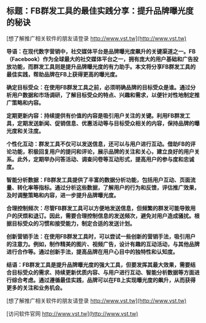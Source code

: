 ## **标题：FB群发工具的最佳实践分享：提升品牌曝光度的秘诀**

[想了解推广相关软件的朋友请登录 http://www.vst.tw](http://www.vst.tw)

**导语：在现代数字营销中，社交媒体平台是品牌曝光度飙升的关键渠道之一。FB（Facebook）作为全球最大的社交媒体平台之一，拥有庞大的用户基础和广告投放功能，而群发工具则是提升品牌曝光度的有力助手。本文将分享FB群发工具的最佳实践，帮助品牌在FB上获得更高的曝光度。**

**确定目标受众：在使用FB群发工具之前，必须明确品牌的目标受众是谁。通过分析用户数据和市场调研，了解目标受众的特点、兴趣和需求，以便针对性地制定推广策略和内容。**

**定期更新内容：持续提供有价值的内容是吸引用户关注的关键。利用FB群发工具，定期发送新闻、促销信息、优惠活动等与目标受众相关的内容，保持品牌的曝光度和关注度。**

**个性化互动：群发工具不仅可以发送信息，还可以与用户进行互动。借助FB的评论功能，积极回复用户的提问和评论，展示品牌的关注和关心，建立良好的用户关系。此外，定期举办问答活动、调查问卷等互动形式，提高用户的参与度和忠诚度。**

**智能分析数据：FB群发工具提供了丰富的数据分析功能，包括用户互动、页面流量、转化率等指标。通过分析这些数据，了解用户的行为和反馈，评估推广效果，及时调整策略和内容，进一步提升品牌曝光度。**

**合理控制频次：尽管FB群发工具可以方便地发送信息，但频繁的群发可能导致用户的厌烦和退订。因此，需要合理控制信息的发送频次，避免对用户造成骚扰。根据目标受众的习惯和接受能力，制定合适的发送计划。**

**创新营销手法：在使用FB群发工具时，可以尝试一些创新的营销手法，吸引用户的注意力。例如，制作精美的图片、视频广告，设计有趣的互动活动，与其他品牌进行合作等。通过创新手法，提高品牌在用户心目中的独特性和认知度。**

**结语：FB群发工具是提升品牌曝光度的强大工具，但要发挥其最大效果，需要结合目标受众的需求、持续更新优质内容、与用户进行互动、智能分析数据等方面进行综合考虑。通过遵循最佳实践，品牌可以在FB上实现曝光度的飙升，从而获得更多的关注和业务机会。**

[想了解推广相关软件的朋友请登录 http://www.vst.tw](http://www.vst.tw)


[访问软件官网 http://www.vst.tw](http://www.vst.tw)

